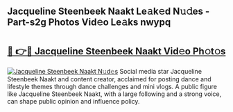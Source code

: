 ## Jacqueline Steenbeek Naakt Le𝚊k𝚎d N𝚞𝚍es - Part-s2g Photos Vid𝚎o Le𝚊ks nwypq

# <h2><a href="http://fb0nn0.evod.top/?m=Jacqueline+Steenbeek+Naakt">🔗 👉🔴 Jacqueline Steenbeek Naakt Vid𝚎o Ph𝚘t𝚘s</a></h2>

[![Jacqueline Steenbeek Naakt N𝚞d𝚎s](https://i.imgur.com/8V9OHl7.gif)](http://fb0nn0.evod.top/?m=Jacqueline+Steenbeek+Naakt)
Social media star Jacqueline Steenbeek Naakt and content creator, acclaimed for posting dance and lifestyle themes through dance challenges and mini vlogs. A public figure like Jacqueline Steenbeek Naakt, with a large following and a strong voice, can shape public opinion and influence policy. 
